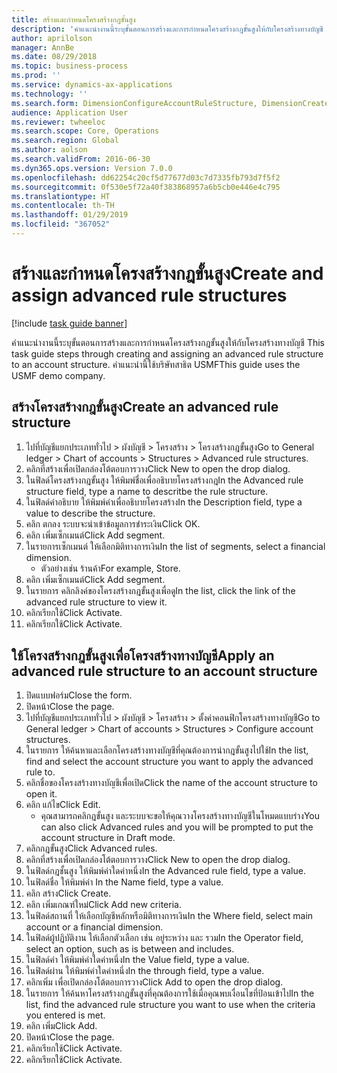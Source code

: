 ```yaml
---
title: สร้างและกำหนดโครงสร้างกฎขั้นสูง
description: 'คำแนะนำงานนี้ระบุขั้นตอนการสร้างและการกำหนดโครงสร้างกฎขั้นสูงให้กับโครงสร้างทางบัญชี '
author: aprilolson
manager: AnnBe
ms.date: 08/29/2018
ms.topic: business-process
ms.prod: ''
ms.service: dynamics-ax-applications
ms.technology: ''
ms.search.form: DimensionConfigureAccountRuleStructure, DimensionCreateAccountRuleStructure, DimensionHierarchyAddLevel, DimensionHierarchyConstraintActivate, DimensionConfigureAccountStructure, DimensionConfigureAccountRule, DimensionCreateAccountRule, DimensionSelectAccountRuleStructure
audience: Application User
ms.reviewer: twheeloc
ms.search.scope: Core, Operations
ms.search.region: Global
ms.author: aolson
ms.search.validFrom: 2016-06-30
ms.dyn365.ops.version: Version 7.0.0
ms.openlocfilehash: dd62254c20cf5d77677d03c7d7335fb793d7f5f2
ms.sourcegitcommit: 0f530e5f72a40f383868957a6b5cb0e446e4c795
ms.translationtype: HT
ms.contentlocale: th-TH
ms.lasthandoff: 01/29/2019
ms.locfileid: "367052"
---
```

# <a name="create-and-assign-advanced-rule-structures"></a><span data-ttu-id="925d8-103">สร้างและกำหนดโครงสร้างกฎขั้นสูง</span><span class="sxs-lookup"><span data-stu-id="925d8-103">Create and assign advanced rule structures</span></span>

[!include [task guide banner](../../includes/task-guide-banner.md)]

<span data-ttu-id="925d8-104">คำแนะนำงานนี้ระบุขั้นตอนการสร้างและการกำหนดโครงสร้างกฎขั้นสูงให้กับโครงสร้างทางบัญชี </span><span class="sxs-lookup"><span data-stu-id="925d8-104">This task guide steps through creating and assigning an advanced rule structure to an account structure.</span></span> <span data-ttu-id="925d8-105">คำแนะนำนี้ใช้บริษัทสาธิต USMF</span><span class="sxs-lookup"><span data-stu-id="925d8-105">This guide uses the USMF demo company.</span></span>


## <a name="create-an-advanced-rule-structure"></a><span data-ttu-id="925d8-106">สร้างโครงสร้างกฎขั้นสูง</span><span class="sxs-lookup"><span data-stu-id="925d8-106">Create an advanced rule structure</span></span>
1. <span data-ttu-id="925d8-107">ไปที่บัญชีแยกประเภททั่วไป > ผังบัญชี > โครงสร้าง > โครงสร้างกฎขั้นสูง</span><span class="sxs-lookup"><span data-stu-id="925d8-107">Go to General ledger > Chart of accounts > Structures > Advanced rule structures.</span></span>
2. <span data-ttu-id="925d8-108">คลิกที่สร้างเพื่อเปิดกล่องโต้ตอบการวาง</span><span class="sxs-lookup"><span data-stu-id="925d8-108">Click New to open the drop dialog.</span></span>
3. <span data-ttu-id="925d8-109">ในฟิลด์โครงสร้างกฎขั้นสูง ให้พิมพ์ชื่อเพื่ออธิบายโครงสร้างกฎ</span><span class="sxs-lookup"><span data-stu-id="925d8-109">In the Advanced rule structure field, type a name to descritbe the rule structure.</span></span>
4. <span data-ttu-id="925d8-110">ในฟิลด์คำอธิบาย ให้พิมพ์ค่าเพื่ออธิบายโครงสร้าง</span><span class="sxs-lookup"><span data-stu-id="925d8-110">In the Description field, type a value to describe the structure.</span></span>
5. <span data-ttu-id="925d8-111">คลิก ตกลง ระบบจะนำเข้าข้อมูลการชำระเงิน</span><span class="sxs-lookup"><span data-stu-id="925d8-111">Click OK.</span></span>
6. <span data-ttu-id="925d8-112">คลิก เพิ่มเซ็กเมนต์</span><span class="sxs-lookup"><span data-stu-id="925d8-112">Click Add segment.</span></span>
7. <span data-ttu-id="925d8-113">ในรายการเซ็กเมนต์ ให้เลือกมิติทางการเงิน</span><span class="sxs-lookup"><span data-stu-id="925d8-113">In the list of segments, select a financial dimension.</span></span>
    * <span data-ttu-id="925d8-114">ตัวอย่างเช่น ร้านค้า</span><span class="sxs-lookup"><span data-stu-id="925d8-114">For example, Store.</span></span>  
8. <span data-ttu-id="925d8-115">คลิก เพิ่มเซ็กเมนต์</span><span class="sxs-lookup"><span data-stu-id="925d8-115">Click Add segment.</span></span>
9. <span data-ttu-id="925d8-116">ในรายการ คลิกลิงค์ของโครงสร้างกฎขั้นสูงเพื่อดู</span><span class="sxs-lookup"><span data-stu-id="925d8-116">In the list, click the link of the advanced rule structure to view it.</span></span>
10. <span data-ttu-id="925d8-117">คลิกเรียกใช้</span><span class="sxs-lookup"><span data-stu-id="925d8-117">Click Activate.</span></span>
11. <span data-ttu-id="925d8-118">คลิกเรียกใช้</span><span class="sxs-lookup"><span data-stu-id="925d8-118">Click Activate.</span></span>

## <a name="apply-an-advanced-rule-structure-to-an-account-structure"></a><span data-ttu-id="925d8-119">ใช้โครงสร้างกฎขั้นสูงเพื่อโครงสร้างทางบัญชี</span><span class="sxs-lookup"><span data-stu-id="925d8-119">Apply an advanced rule structure to an account structure</span></span>
1. <span data-ttu-id="925d8-120">ปิดแบบฟอร์ม</span><span class="sxs-lookup"><span data-stu-id="925d8-120">Close the form.</span></span>
2. <span data-ttu-id="925d8-121">ปิดหน้า</span><span class="sxs-lookup"><span data-stu-id="925d8-121">Close the page.</span></span>
3. <span data-ttu-id="925d8-122">ไปที่บัญชีแยกประเภททั่วไป > ผังบัญชี > โครงสร้าง > ตั้งค่าคอนฟิกโครงสร้างทางบัญชี</span><span class="sxs-lookup"><span data-stu-id="925d8-122">Go to General ledger > Chart of accounts > Structures > Configure account structures.</span></span>
4. <span data-ttu-id="925d8-123">ในรายการ ให้ค้นหาและเลือกโครงสร้างทางบัญชีที่คุณต้องการนำกฎขั้นสูงไปใช้</span><span class="sxs-lookup"><span data-stu-id="925d8-123">In the list, find and select the account structure you want to apply the advanced rule to.</span></span>
5. <span data-ttu-id="925d8-124">คลิกชื่อของโครงสร้างทางบัญชีเพื่อเปิด</span><span class="sxs-lookup"><span data-stu-id="925d8-124">Click the name of the account structure to open it.</span></span>
6. <span data-ttu-id="925d8-125">คลิก แก้ไข</span><span class="sxs-lookup"><span data-stu-id="925d8-125">Click Edit.</span></span>
    * <span data-ttu-id="925d8-126">คุณสามารถคลิกฎขั้นสูง และระบบจะขอให้คุณวางโครงสร้างทางบัญชีในโหมดแบบร่าง</span><span class="sxs-lookup"><span data-stu-id="925d8-126">You can also click Advanced rules and you will be prompted to put the account structure in Draft mode.</span></span>  
7. <span data-ttu-id="925d8-127">คลิกกฎขั้นสูง</span><span class="sxs-lookup"><span data-stu-id="925d8-127">Click Advanced rules.</span></span>
8. <span data-ttu-id="925d8-128">คลิกที่สร้างเพื่อเปิดกล่องโต้ตอบการวาง</span><span class="sxs-lookup"><span data-stu-id="925d8-128">Click New to open the drop dialog.</span></span>
9. <span data-ttu-id="925d8-129">ในฟิลด์กฎชั้นสูง ให้พิมพ์ค่าใดค่าหนึ่ง</span><span class="sxs-lookup"><span data-stu-id="925d8-129">In the Advanced rule field, type a value.</span></span>
10. <span data-ttu-id="925d8-130">ในฟิลด์ชื่อ ให้พิมพ์ค่า </span><span class="sxs-lookup"><span data-stu-id="925d8-130">In the Name field, type a value.</span></span>
11. <span data-ttu-id="925d8-131">คลิก สร้าง</span><span class="sxs-lookup"><span data-stu-id="925d8-131">Click Create.</span></span>
12. <span data-ttu-id="925d8-132">คลิก เพิ่มเกณฑ์ใหม่</span><span class="sxs-lookup"><span data-stu-id="925d8-132">Click Add new criteria.</span></span>
13. <span data-ttu-id="925d8-133">ในฟิลด์สถานที่ ให้เลือกบัญชีหลักหรือมิติทางการเงิน</span><span class="sxs-lookup"><span data-stu-id="925d8-133">In the Where field, select main account or a financial dimension.</span></span>
14. <span data-ttu-id="925d8-134">ในฟิลด์ผู้ปฏิบัติงาน ให้เลือกตัวเลือก เช่น อยู่ระหว่าง และ รวม</span><span class="sxs-lookup"><span data-stu-id="925d8-134">In the Operator field, select an option, such as is between and includes.</span></span>
15. <span data-ttu-id="925d8-135">ในฟิลด์ค่า ให้พิมพ์ค่าใดค่าหนึ่ง</span><span class="sxs-lookup"><span data-stu-id="925d8-135">In the Value field, type a value.</span></span>
16. <span data-ttu-id="925d8-136">ในฟิลด์ผ่าน ให้พิมพ์ค่าใดค่าหนึ่ง</span><span class="sxs-lookup"><span data-stu-id="925d8-136">In the through field, type a value.</span></span>
17. <span data-ttu-id="925d8-137">คลิกเพิ่ม เพื่อเปิดกล่องโต้ตอบการวาง</span><span class="sxs-lookup"><span data-stu-id="925d8-137">Click Add to open the drop dialog.</span></span>
18. <span data-ttu-id="925d8-138">ในรายการ ให้ค้นหาโครงสร้างกฎขั้นสูงที่คุณต้องการใช้เมื่อคุณพบเงื่อนไขที่ป้อนเข้าไป</span><span class="sxs-lookup"><span data-stu-id="925d8-138">In the list, find the advanced rule structure you want to use when the criteria you entered is met.</span></span>
19. <span data-ttu-id="925d8-139">คลิก เพิ่ม</span><span class="sxs-lookup"><span data-stu-id="925d8-139">Click Add.</span></span>
20. <span data-ttu-id="925d8-140">ปิดหน้า</span><span class="sxs-lookup"><span data-stu-id="925d8-140">Close the page.</span></span>
21. <span data-ttu-id="925d8-141">คลิกเรียกใช้</span><span class="sxs-lookup"><span data-stu-id="925d8-141">Click Activate.</span></span>
22. <span data-ttu-id="925d8-142">คลิกเรียกใช้</span><span class="sxs-lookup"><span data-stu-id="925d8-142">Click Activate.</span></span>

